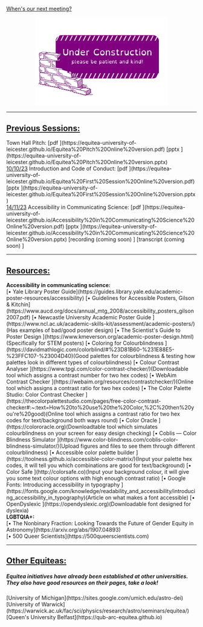 [When's our next meeting?](https://equitea-university-of-leicester.github.io/Equitea%20Schedule.pdf)
<p align="center">
  <img src="underconstruction.png" width="350" title="Under Construction">
</p>
<hr />
<h2><u>Previous Sessions:</u></h2>
Town Hall Pitch: [pdf ](https://equitea-university-of-leicester.github.io/Equitea%20Pitch%20Online%20version.pdf) [pptx ](https://equitea-university-of-leicester.github.io/Equitea%20Pitch%20Online%20version.pptx)<br />
<u>10/10/23</u> Introduction and Code of Conduct: [pdf ](https://equitea-university-of-leicester.github.io/Equitea%20First%20Session%20Online%20version.pdf) [pptx ](https://equitea-university-of-leicester.github.io/Equitea%20First%20Session%20Online%20version.pptx)<br />
<u>14/11/23</u> Accessibility in Communicating Science: [pdf ](https://equitea-university-of-leicester.github.io/Accessibility%20in%20Communicating%20Science%20Online%20version.pdf) [pptx ](https://equitea-university-of-leicester.github.io/Accessibility%20in%20Communicating%20Science%20Online%20version.pptx) [recording (coming soon) ] [transcript (coming soon) ]<br />
<hr />
<h2><u>Resources:</u></h2>
<b>Accessibility in communicating science:</b><br />
[&#x2022; Yale Library Poster Guide](https://guides.library.yale.edu/academic-poster-resources/accessibility)<span class="midbr"></span>
[&#x2022; Guidelines for Accessible Posters, Gilson & Kitchin](https://www.aucd.org/docs/annual_mtg_2008/accessibility_posters_gilson2007.pdf)<span class="midbr"></span>
[&#x2022; Newcastle University Academic Poster Guide ](https://www.ncl.ac.uk/academic-skills-kit/assessment/academic-posters/)(Has examples of bad/good poster design)<span class="midbr"></span>
[&#x2022; The Scientist's Guide to Poster Design ](https://www.kmeverson.org/academic-poster-design.html)(Specifically for STEM posters)<span class="bigbr"></span>
[&#x2022; Coloring for Colourblindness ](https://davidmathlogic.com/colorblind/#%23D81B60-%231E88E5-%23FFC107-%23004D40)(Good palettes for colourblindness & testing how palettes look in different types of colourblindness)<span class="midbr"></span>
[&#x2022; Colour Contrast Analyser ](https://www.tpgi.com/color-contrast-checker/)(Downloadable tool which assigns a contrast number for two hex codes)<span class="midbr"></span>
[&#x2022; WebAim Contrast Checker ](https://webaim.org/resources/contrastchecker/)(Online tool which assigns a contrast ratio for two hex codes)<span class="midbr"></span>
[&#x2022; The Color Palette Studio: Color Contrast Checker ](https://thecolorpalettestudio.com/pages/free-color-contrast-checker#:~:text=How%20to%20use%20the%20Color,%2C%20then%20you're%20good)(Online tool which assigns a contrast ratio for two hex codes for text/background both ways round)<span class="midbr"></span>
[&#x2022; Color Oracle ](https://colororacle.org)(Downloadtable tool which simulates colourblindness on your screen for easy design checking)<span class="midbr"></span>
[&#x2022; Coblis — 
Color Blindness Simulator ](https://www.color-blindness.com/coblis-color-blindness-simulator/)(Upload figures and files to see them through different colourblindness)<span class="midbr"></span>
[&#x2022; Accessible color palette builder ](https://toolness.github.io/accessible-color-matrix/)(Input your palette hex codes, it will tell you which combinations are good for text/background)<span class="midbr"></span>
[&#x2022; Color Safe ](http://colorsafe.co)(Input your background colour, it will give you some text colour options with high enough contrast ratio)<span class="bigbr"></span>
[&#x2022; Google Fonts: Introducing accessibility in typography ](https://fonts.google.com/knowledge/readability_and_accessibility/introducing_accessibility_in_typography)(Article on what makes a font accessible)<span class="midbr"></span>
[&#x2022; OpenDyslexic ](https://opendyslexic.org)(Downloadable font designed for dyslexia)
<span class="bigbr"></span>
<br />
<b>LGBTQIA+:</b><br />
[&#x2022; The Nonbinary Fraction: Looking Towards the Future of Gender Equity in Astronomy](https://arxiv.org/abs/1907.04893)<br />
[&#x2022; 500 Queer Scientists](https://500queerscientists.com)
<hr />
<h2><u>Other Equiteas:</u></h2>
<h5>Equitea initiatives have already been established at other universities. They also have good resources on their pages, take a look!</h5>
[University of Michigan](https://sites.google.com/umich.edu/astro-dei)<br />
[University of Warwick](https://warwick.ac.uk/fac/sci/physics/research/astro/seminars/equitea/)<br />
[Queen's University Belfast](https://qub-arc-equitea.github.io)

